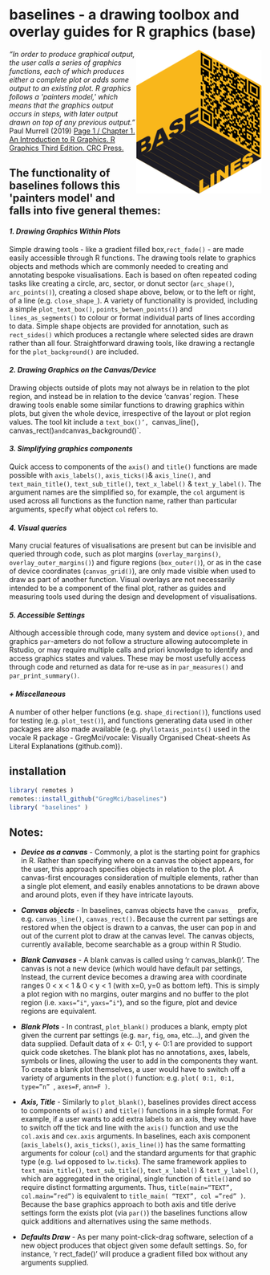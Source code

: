 


# baselines - a drawing toolbox and overlay guides for R graphics (base)

<img width="250" align="right" src="https://github.com/GregMci/baselines/blob/master/base%20lines%20hex%20logo.png" />

*“In order to produce graphical output, the user calls a series of graphics functions, each of which produces either a complete plot or adds some output to an existing plot. R graphics follows a 'painters model,' which means that the graphics output occurs in steps, with later output drawn on top of any previous output.”* Paul Murrell (2019) [Page 1 / Chapter 1. An Introduction to R Graphics. R Graphics Third Edition. CRC Press.](https://www.stat.auckland.ac.nz/~paul/RG3e/) 
<br clear="left"/>



## The functionality of baselines follows this 'painters model' and falls into five general themes:

#### *1. Drawing Graphics Within Plots*

Simple drawing tools - like a gradient filled box,`rect_fade()` - are made easily accessible through R functions. The drawing tools relate to graphics objects and methods which are commonly needed to creating and annotating bespoke visualisations. Each is based on often repeated coding tasks like creating a circle, arc, sector, or donut sector (`arc_shape()`, `arc_points()`), creating a closed shape above, below, or to the left or right, of a line (e.g. `close_shape_`). A variety of functionality is provided, including a simple `plot_text_box()`, `points_betwen_points()`) and `lines_as_segments()` to colour or format individual parts of lines according to data. Simple shape objects are provided for annotation, such as `rect_sides()` which produces a rectangle where selected sides are drawn rather than all four. Straightforward drawing tools, like drawing a rectangle for the `plot_background()` are included. 


#### *2. Drawing Graphics on the Canvas/Device*  

Drawing objects outside of plots may not always be in relation to the plot region, and instead be in relation to the device ‘canvas’ region. These drawing tools enable some similar functions to drawing graphics within plots, but given the whole device, irrespective of the layout or plot region values. The tool kit include a `text_box()’, `canvas_line()`, `canvas_rect()` and `canvas_background()`.


#### *3. Simplifying graphics components*

Quick access to components of the `axis()` and `title()` functions are made possible with `axis_labels()`, `axis_ticks()`& `axis_line()`, and `text_main_title()`, `text_sub_title()`, `text_x_label()` & `text_y_label()`. The argument names are the simplified so, for example, the `col` argument is used across all functions as the function name, rather than particular arguments, specify what object `col` refers to.


#### *4. Visual queries* 

Many crucial features of visualisations are present but can be invisible and queried through code, such as plot margins (`overlay_margins()`, `overlay_outer_margins()`) and figure regions (`box_outer()`), or as in the case of device coordinates (`canvas_grid()`), are only made visible when used to draw as part of another function. Visual overlays are not necessarily intended to be a component of the final plot, rather as guides and measuring tools used during the design and development of visualisations. 


#### *5. Accessible Settings*

Although accessible through code, many system and device `options()`, and graphics `par`-ameters do not follow a structure allowing autocomplete in Rstudio, or may require multiple calls and priori knowledge to identify and access graphics states and values. These may be most usefully access through code and returned as data for re-use as in `par_measures()` and `par_print_summary()`. 


#### *+ Miscellaneous*

A number of other helper functions (e.g. `shape_direction()`), functions used for testing (e.g. `plot_test()`), and functions generating data used in other packages are also made available (e.g. `phyllotaxis_points()` used in the vocale R package - GregMci/vocale: Visually Organised Cheat-sheets As Literal Explanations (github.com)).




## installation

```r
library( remotes )
remotes::install_github("GregMci/baselines")  
library( "baselines" )
```  



## Notes:

* ***Device as a canvas*** - Commonly, a plot is the starting point for graphics in R. Rather than specifying where on a canvas the object appears, for the user, this approach specifies objects in relation to the plot. A canvas-first encourages consideration of multiple elements, rather than a single plot element, and easily enables annotations to be drawn above and around plots, even if they have intricate layouts.

* ***Canvas objects*** - In baselines, canvas objects have the `canvas_ ` prefix, e.g. `canvas_line()`, `canvas_rect()`. Because the current par settings are restored when the object is drawn to a canvas, the user can pop in and out of the current plot to draw at the canvas level. The canvas objects, currently available, become searchable as a group within R Studio.

* ***Blank Canvases*** - A blank canvas is called using ‘r canvas_blank()‘. The canvas is not a new device (which would have default par settings, Instead, the current device becomes a drawing area with coordinate ranges 0 < x < 1 & 0 < y < 1 (with x=0, y=0 as bottom left). This is simply a plot region with no margins, outer margins and no buffer to the plot region (i.e. `xaxs=”i"`, `yaxs=”i"`), and so the figure, plot and device regions are equivalent.

* ***Blank Plots*** - In contrast, `plot_blank()` produces a blank, empty plot given the current par settings (e.g. `mar`, `fig`, `oma`, etc…), and given the data supplied. Default data of x <- 0:1, y <- 0:1 are provided to support quick code sketches. The blank plot has no annotations, axes, labels, symbols or lines, allowing the user to add in the components they want. To create a blank plot themselves, a user would have to switch off a variety of arguments in the `plot()` function: e.g. `plot( 0:1, 0:1, type=”n” `, `axes=F`, `ann=F )`.

* ***Axis, Title*** - Similarly to `plot_blank()`, baselines provides direct access to components of `axis()` and `title()` functions in a simple format. For example, if a user wants to add extra labels to an axis, they would have to switch off the tick and line with the `axis()` function and use the `col.axis` and `cex.axis` arguments. In baselines, each axis component (`axis_labels()`, `axis_ticks()`, `axis_line()`) has the same formatting arguments for colour (`col`) and the standard arguments for that graphic type (e.g. `lwd` opposed to `lw.ticks`). The same framework applies to `text_main_title()`, `text_sub_title()`, `text_x_label()` & `text_y_label()`, which are aggregated in the original, single function of `title()`and so require distinct formatting arguments. Thus, `title(main=“TEXT”, col.main=”red”)` is equivalent to `title_main( “TEXT”, col =”red” )`. Because the base graphics approach to both axis and title derive settings form the exists plot (via `par()`) the baselines functions allow quick additions and alternatives using the same methods. 

* ***Defaults Draw*** - As per many point-click-drag software, selection of a new object produces that object given some default settings. So, for instance, ‘r rect_fade()’ will produce a gradient filled box without any arguments supplied.

